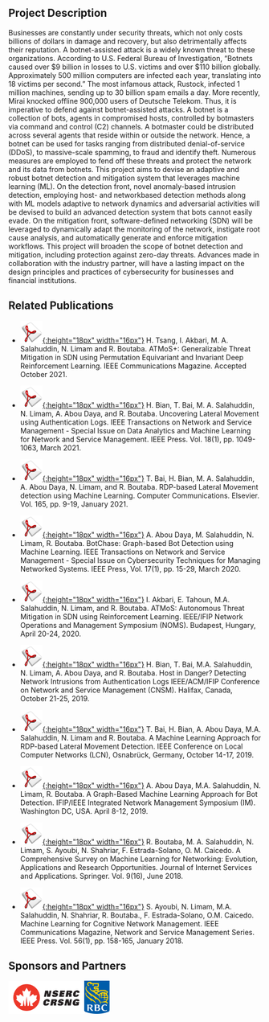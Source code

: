 ## Project Description

Businesses are constantly under security threats, which not only costs billions of dollars in damage and recovery, but also detrimentally affects their reputation. A botnet-assisted attack is a widely known threat to these organizations. According to U.S. Federal Bureau of Investigation, “Botnets caused over $9 billion in losses to U.S. victims and over $110 billion globally. Approximately 500 million computers are infected each year, translating into 18 victims per second.” The most infamous attack, Rustock, infected 1 million machines, sending up to 30 billion spam emails a day. More recently, Mirai knocked offline 900,000 users of Deutsche Telekom. Thus, it is imperative to defend against botnet-assisted attacks. A botnet is a collection of bots, agents in compromised hosts, controlled by botmasters via command and control (C2) channels. A botmaster could be distributed across several agents that reside within or outside the network. Hence, a botnet can be used for tasks ranging from distributed denial-of-service (DDoS), to massive-scale spamming, to fraud and identify theft. Numerous measures are employed to fend off these threats and protect the network and its data from botnets. This project aims to devise an adaptive and robust botnet detection and mitigation system that leverages machine learning (ML). On the detection front, novel anomaly-based intrusion detection, employing host- and networkbased detection methods along with ML models adaptive to network dynamics and adversarial activities will be devised to build an advanced detection system that bots cannot easily evade. On the mitigation front, software-defined networking (SDN) will be leveraged to dynamically adapt the monitoring of the network, instigate root cause analysis, and automatically generate and enforce mitigation workflows. This project will broaden the scope of botnet detection and mitigation, including protection against zero-day threats. Advances made in collaboration with the industry partner, will have a lasting impact on the design principles and practices of cybersecurity for  businesses and financial institutions.

## Related Publications
- [![Paper](assets/pdflogo.gif){:height="18px" width="16px"}](http://rboutaba.cs.uwaterloo.ca/Papers/Journals/2021/BianTNSM21.pdf) H. Tsang, I. Akbari, M. A. Salahuddin, N. Limam and R. Boutaba. ATMoS+: Generalizable Threat Mitigation in SDN using Permutation Equivariant and Invariant Deep Reinforcement Learning. IEEE Communications Magazine. Accepted October 2021.

- [![Paper](assets/pdflogo.gif){:height="18px" width="16px"}](http://rboutaba.cs.uwaterloo.ca/Papers/Journals/2021/BianTNSM21.pdf) H. Bian, T. Bai, M. A. Salahuddin, N. Limam, A. Abou Daya, and R. Boutaba. Uncovering Lateral Movement using Authentication Logs. IEEE Transactions on Network and Service Management - Special Issue on Data Analytics and Machine Learning for Network and Service Management. IEEE Press. Vol. 18(1), pp. 1049-1063, March 2021.
- [![Paper](assets/pdflogo.gif){:height="18px" width="16px"}](http://rboutaba.cs.uwaterloo.ca/Papers/Journals/2021/BaiCOMCOM21.pdf) T. Bai, H. Bian, M. A. Salahuddin, A. Abou Daya, N. Limam, and R. Boutaba. RDP-based Lateral Movement detection using Machine Learning. Computer Communications. Elsevier. Vol. 165, pp. 9-19, January 2021.
- [![Paper](assets/pdflogo.gif){:height="18px" width="16px"}](http://rboutaba.cs.uwaterloo.ca/Papers/Journals/2020/AbouDayaTNSM20.pdf) A. Abou Daya, M. Salahuddin, N. Limam, R. Boutaba. BotChase: Graph-based Bot Detection using Machine Learning. IEEE Transactions on Network and Service Management - Special Issue on Cybersecurity Techniques for Managing Networked Systems. IEEE Press, Vol. 17(1), pp. 15-29, March 2020.
- [![Paper](assets/pdflogo.gif){:height="18px" width="16px"}](http://rboutaba.cs.uwaterloo.ca/Papers/Conferences/2020/AkbariNOMS20.pdf) I. Akbari, E. Tahoun, M.A. Salahuddin, N. Limam, and R. Boutaba. ATMoS: Autonomous Threat Mitigation in SDN using Reinforcement Learning. IEEE/IFIP Network Operations and Management Symposium (NOMS). Budapest, Hungary, April 20-24, 2020.
- [![Paper](assets/pdflogo.gif){:height="18px" width="16px"}](http://rboutaba.cs.uwaterloo.ca/Papers/Conferences/2019/BianCNSM19.pdf) H. Bian, T. Bai, M.A. Salahuddin, N. Limam, A. Abou Daya, and R. Boutaba. Host in Danger? Detecting Network Intrusions from Authentication Logs IEEE/ACM/IFIP Conference on Network and Service Management (CNSM). Halifax, Canada, October 21-25, 2019.
- [![Paper](assets/pdflogo.gif){:height="18px" width="16px"}](http://rboutaba.cs.uwaterloo.ca/Papers/Conferences/2019/BaiLCN19.pdf) T. Bai, H. Bian, A. Abou Daya, M.A. Salahuddin, N. Limam and R. Boutaba. A Machine Learning Approach for RDP-based Lateral Movement Detection. IEEE Conference on Local Computer Networks (LCN), Osnabrück, Germany, October 14-17, 2019. 
- [![Paper](assets/pdflogo.gif){:height="18px" width="16px"}](http://rboutaba.cs.uwaterloo.ca/Papers/Conferences/2019/AbouDayaIM19.pdf) A. Abou Daya, M.A. Salahuddin, N. Limam, R. Boutaba. A Graph-Based Machine Learning Approach for Bot Detection. IFIP/IEEE Integrated Network Management Symposium (IM). Washington DC, USA. April 8-12, 2019.
- [![Paper](assets/pdflogo.gif){:height="18px" width="16px"}](http://rboutaba.cs.uwaterloo.ca/Papers/Journals/2018/BoutabaJISA18.pdf) R. Boutaba, M. A. Salahuddin, N. Limam, S. Ayoubi, N. Shahriar, F. Estrada-Solano, O. M. Caicedo. A Comprehensive Survey on Machine Learning for Networking: Evolution, Applications and Research Opportunities. Journal of Internet Services and Applications. Springer. Vol. 9(16), June 2018.
- [![Paper](assets/pdflogo.gif){:height="18px" width="16px"}](http://rboutaba.cs.uwaterloo.ca/Papers/Journals/2018/AyoubiCOMMAG18.pdf) S. Ayoubi, N. Limam, M.A. Salahuddin, N. Shahriar, R. Boutaba., F. Estrada-Solano, O.M. Caicedo. Machine Learning for Cognitive Network Management. IEEE Communications Magazine, Network and Service Management Series. IEEE Press. Vol. 56(1), pp. 158-165, January 2018.

## Sponsors and Partners
<img src="assets/nserc_logo.png" alt="NSERC" width="30%"/><img src="assets/rbc_logo.png" alt="RBC" width="10%"/>
